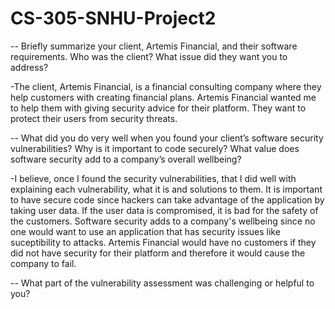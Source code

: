 # CS-305-SNHU-Project2

-- Briefly summarize your client, Artemis Financial, and their software requirements. Who was the client? What issue did they want you to address?

-The client, Artemis Financial, is a financial consulting company where they help customers with creating financial plans. Artemis Financial wanted me to help them with giving security advice for their platform. They want to protect their users from security threats.

-- What did you do very well when you found your client’s software security vulnerabilities? Why is it important to code securely? What value does software security add to a company’s overall wellbeing?

-I believe, once I found the security vulnerabilities, that I did well with explaining each vulnerability, what it is and solutions to them. It is important to have secure code since hackers can take advantage of the application by taking user data. If the user data is compromised, it is bad for the safety of the customers. Software security adds to a company's wellbeing since no one would want to use an application that has security issues like suceptibility to attacks. Artemis Financial would have no customers if they did not have security for their platform and therefore it would cause the company to fail. 

-- What part of the vulnerability assessment was challenging or helpful to you?
